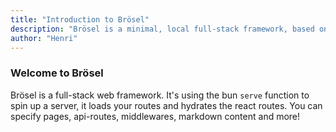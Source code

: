 ```yaml
---
title: "Introduction to Brösel"
description: "Brösel is a minimal, local full-stack framework, based on bun."
author: "Henri"
---
```


### Welcome to Brösel

Brösel is a full-stack web framework. It's using the bun `serve` function to spin up a server, it loads your routes and hydrates the react routes. You can specify pages, api-routes, middlewares, markdown content and more!